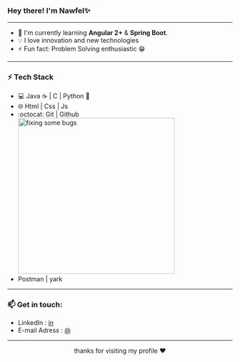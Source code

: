 ### Hey there! I'm Nawfel✨
___
- 🌱 I'm currently learning **Angular 2+** & **Spring Boot**.
- 💡 I love innovation and new technologies
-  ⚡ Fun fact: Problem Solving enthusiastic 😁
___
### ⚡ Tech Stack
- :computer: Java :coffee: | C | Python :snake:
- 🌐 Html | Css | Js 
- :octocat: Git | Github  <img src="https://i.pinimg.com/originals/e6/29/49/e6294964e26db35f05e41e25e689b19d.gif" width="350" title="fixing some bugs">
- Postman | yark
___

### 📫 Get in touch: 
- LinkedIn : [in](https://www.linkedin.com/in/nawfel-sekrafi-874167172/)
- E-mail Adress : [@](sekrafinawfel@gmail.com)
___
<p align="center"> thanks for visiting my profile ♥</p>
